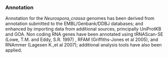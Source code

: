 ### Annotation

Annotation for the *Neurospora\_crassa* genomes has been derived from
annotation submitted to the EMBL/Genbank/DDBJ databases; and enhanced by
importing data from additional sources, principally UniProtKB and GOA.
Non coding RNA genes have been annotated using tRNAScan-SE (Lowe, T.M.
and Eddy, S.R. 1997) , RFAM (Griffiths-Jones et al 2005), and RNAmmer
(Lagesen K.,et al 2007); additional analysis tools have also been
applied.
